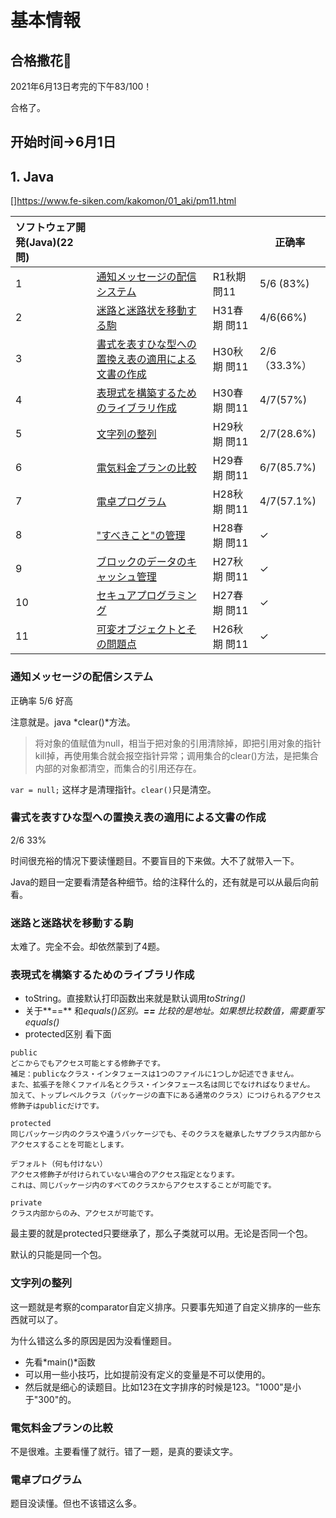 # 基本情報

## 合格撒花🎉

2021年6月13日考完的下午83/100！

合格了。

## 开始时间→6月1日

## 1. Java

[]https://www.fe-siken.com/kakomon/01_aki/pm11.html

| ソフトウェア開発(Java)(22問) |                                                              |              | 正确率       |
| :--------------------------- | :----------------------------------------------------------- | ------------ | ------------ |
| 1                            | [通知メッセージの配信システム](https://www.fe-siken.com/kakomon/01_aki/pm11.html) | R1秋期 問11  | 5/6 (83%)    |
| 2                            | [迷路と迷路状を移動する駒](https://www.fe-siken.com/kakomon/31_haru/pm11.html) | H31春期 問11 | 4/6(66%)     |
| 3                            | [書式を表すひな型への置換え表の適用による文書の作成](https://www.fe-siken.com/kakomon/30_aki/pm11.html) | H30秋期 問11 | 2/6（33.3%） |
| 4                            | [表現式を構築するためのライブラリ作成](https://www.fe-siken.com/kakomon/30_haru/pm11.html) | H30春期 問11 | 4/7(57%)     |
| 5                            | [文字列の整列](https://www.fe-siken.com/kakomon/29_aki/pm11.html) | H29秋期 問11 | 2/7(28.6%)   |
| 6                            | [電気料金プランの比較](https://www.fe-siken.com/kakomon/29_haru/pm11.html) | H29春期 問11 | 6/7(85.7%)   |
| 7                            | [電卓プログラム](https://www.fe-siken.com/kakomon/28_aki/pm11.html) | H28秋期 問11 | 4/7(57.1%)   |
| 8                            | ["すべきこと"の管理](https://www.fe-siken.com/kakomon/28_haru/pm11.html) | H28春期 問11 | ✓            |
| 9                            | [ブロックのデータのキャッシュ管理](https://www.fe-siken.com/kakomon/27_aki/pm11.html) | H27秋期 問11 | ✓            |
| 10                           | [セキュアプログラミング](https://www.fe-siken.com/kakomon/27_haru/pm11.html) | H27春期 問11 | ✓            |
| 11                           | [可変オブジェクトとその問題点](https://www.fe-siken.com/kakomon/26_aki/pm11.html) | H26秋期 問11 | ✓            |

### 通知メッセージの配信システム	

正确率  5/6 好高

注意就是。java *clear()*方法。

> 将对象的值赋值为null，相当于把对象的引用清除掉，即把引用对象的指针kill掉，再使用集合就会报空指针异常；调用集合的clear()方法，是把集合内部的对象都清空，而集合的引用还存在。

`var = null;` 这样才是清理指针。`clear()`只是清空。

### 書式を表すひな型への置換え表の適用による文書の作成

2/6 33%

时间很充裕的情况下要读懂题目。不要盲目的下来做。大不了就带入一下。

Java的题目一定要看清楚各种细节。给的注释什么的，还有就是可以从最后向前看。

### 迷路と迷路状を移動する駒

太难了。完全不会。却依然蒙到了4题。

### 表現式を構築するためのライブラリ作成

- toString。直接默认打印函数出来就是默认调用*toString()*
- 关于**==** 和*equals()*区别。**==** 比较的是地址。如果想比较数值，需要重写*equals()*
- protected区别 看下面

```
public
どこからでもアクセス可能とする修飾子です。
補足：publicなクラス・インタフェースは1つのファイルに1つしか記述できません。
また、拡張子を除くファイル名とクラス・インタフェース名は同じでなければなりません。
加えて、トップレベルクラス（パッケージの直下にある通常のクラス）につけられるアクセス修飾子はpublicだけです。

protected
同じパッケージ内のクラスや違うパッケージでも、そのクラスを継承したサブクラス内部からアクセスすることを可能とします。

デフォルト（何も付けない）
アクセス修飾子が付けられていない場合のアクセス指定となります。
これは、同じパッケージ内のすべてのクラスからアクセスすることが可能です。

private
クラス内部からのみ、アクセスが可能です。
```

最主要的就是protected只要继承了，那么子类就可以用。无论是否同一个包。

默认的只能是同一个包。

### 文字列の整列

这一题就是考察的comparator自定义排序。只要事先知道了自定义排序的一些东西就可以了。

为什么错这么多的原因是因为没看懂题目。

- 先看*main()*函数
- 可以用一些小技巧，比如提前没有定义的变量是不可以使用的。
- 然后就是细心的读题目。比如123在文字排序的时候是123。"1000"是小于"300"的。

### 電気料金プランの比較

不是很难。主要看懂了就行。错了一题，是真的要读文字。

### 電卓プログラム

题目没读懂。但也不该错这么多。
